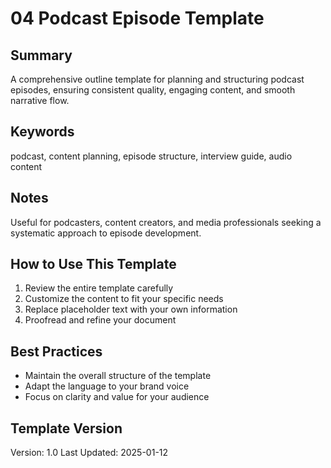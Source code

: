 # 04 Podcast Episode Template

## Summary
A comprehensive outline template for planning and structuring podcast episodes, ensuring consistent quality, engaging content, and smooth narrative flow.

## Keywords
podcast, content planning, episode structure, interview guide, audio content

## Notes
Useful for podcasters, content creators, and media professionals seeking a systematic approach to episode development.

## How to Use This Template
1. Review the entire template carefully
2. Customize the content to fit your specific needs
3. Replace placeholder text with your own information
4. Proofread and refine your document

## Best Practices
- Maintain the overall structure of the template
- Adapt the language to your brand voice
- Focus on clarity and value for your audience

## Template Version
Version: 1.0
Last Updated: 2025-01-12
